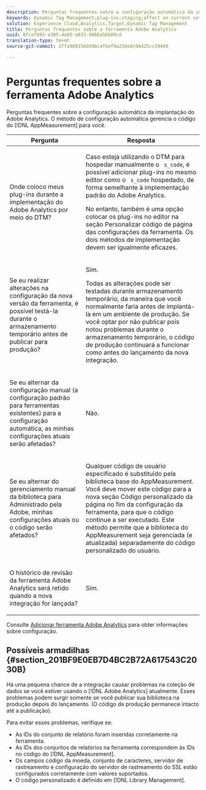 ```yaml
---
description: Perguntas frequentes sobre a configuração automática da implantação do Adobe Analytics. O método de configuração automática gerencia o código do AppMeasurement para você.
keywords: Dynamic Tag Management;plug-ins;staging;effect on current settings;revision history;potential pitfalls;report suite id;currency code;tracking server;ssl tracking server;custom code;library management
solution: Experience Cloud,Analytics,Target,Dynamic Tag Management
title: Perguntas frequentes sobre a ferramenta Adobe Analytics
uuid: 8fcef893-e305-4a95-a033-9066a56b09cd
translation-type: tm+mt
source-git-commit: 2ffa989156dd9bc4f6ef9a216e8c06425cc39440

---
```



# Perguntas frequentes sobre a ferramenta Adobe Analytics

Perguntas frequentes sobre a configuração automática da implantação do Adobe Analytics. O método de configuração automática gerencia o código do [!DNL AppMeasurement] para você.

<table id="table_A50D00E2C47A473B92DA800FB08FE640"> 
 <thead> 
  <tr> 
   <th colname="col1" class="entry"> Pergunta </th> 
   <th colname="col2" class="entry"> Resposta </th> 
  </tr> 
 </thead>
 <tbody> 
  <tr> 
   <td colname="col1"> <p> Onde coloco meus plug-ins durante a implementação do Adobe Analytics por meio do DTM? </p> </td> 
   <td colname="col2"> <p> Caso esteja utilizando o DTM para hospedar manualmente o <code> s_code</code>, é possível adicionar plug-ins no mesmo editor como o <code> s_code</code> hospedado, de forma semelhante à implementação padrão do Adobe Analytics. </p> <p>No entanto, também é uma opção colocar os plug-ins no editor na seção <span class="term"> Personalizar código de página</span> das configurações da ferramenta. Os dois métodos de implementação devem ser igualmente eficazes. </p> </td> 
  </tr> 
  <tr> 
   <td colname="col1"> <p>Se eu realizar alterações na configuração da nova versão da ferramenta, é possível testá-la durante o armazenamento temporário antes de publicar para produção? </p> </td> 
   <td colname="col2"> <p>Sim. </p> <p>Todas as alterações pode ser testadas durante armazenamento temporário, da maneira que você normalmente faria antes de implantá-la em um ambiente de produção. Se você optar por não publicar pois notou problemas durante o armazenamento temporário, o código de produção continuará a funcionar como antes do lançamento da nova integração. </p> </td> 
  </tr> 
  <tr> 
   <td colname="col1"> <p>Se eu alternar da configuração manual (a configuração padrão para ferramentas existentes) para a configuração automática, as minhas configurações atuais serão afetadas? </p> </td> 
   <td colname="col2"> <p>Não. </p> </td> 
  </tr> 
  <tr> 
   <td colname="col1"> <p>Se eu alternar do gerenciamento manual da biblioteca para Administrado pela Adobe, minhas configurações atuais ou o código serão afetados? </p> </td> 
   <td colname="col2"> <p>Qualquer código de usuário especificado é substituído pela biblioteca base do <span class="keyword">AppMeasurement</span>. Você deve mover este código para a nova seção <span class="wintitle">Código personalizado da página</span> no fim da configuração da ferramenta, para que o código continue a ser executado. Este método permite que a biblioteca do <span class="keyword">AppMeasurement</span> seja gerenciada (e atualizada) separadamente do código personalizado do usuário. </p> </td> 
  </tr> 
  <tr> 
   <td colname="col1"> <p>O histórico de revisão da ferramenta <span class="keyword">Adobe Analytics</span> será retido quando a nova integração for lançada? </p> </td> 
   <td colname="col2"> <p>Sim. </p> </td> 
  </tr> 
 </tbody> 
</table>

Consulte [Adicionar ferramenta Adobe Analytics](/help/implement/other/dtm/c-aa-tool/analytics-dtm.md) para obter informações sobre configuração.

## Possíveis armadilhas {#section_201BF9E0EB7D4BC2B72A617543C2030B}

Há uma pequena chance de a integração causar problemas na coleção de dados se você estiver usando o [!DNL Adobe Analytics] atualmente. Esses problemas podem surgir somente se você publicar sua biblioteca na produção depois do lançamento. (O código de produção permanece intacto até a publicação).

Para evitar esses problemas, verifique se:

* As IDs do conjunto de relatório foram inseridas corretamente na ferramenta.
* As IDs dos conjuntos de relatórios na ferramenta correspondem às IDs no código do [!DNL AppMeasurement].
* Os campos código da moeda, conjunto de caracteres, servidor de rastreamento e configuração do servidor de rastreamento do SSL estão configurados corretamente com valores suportados.
* O código personalizado é definido em [!DNL Library Management].

